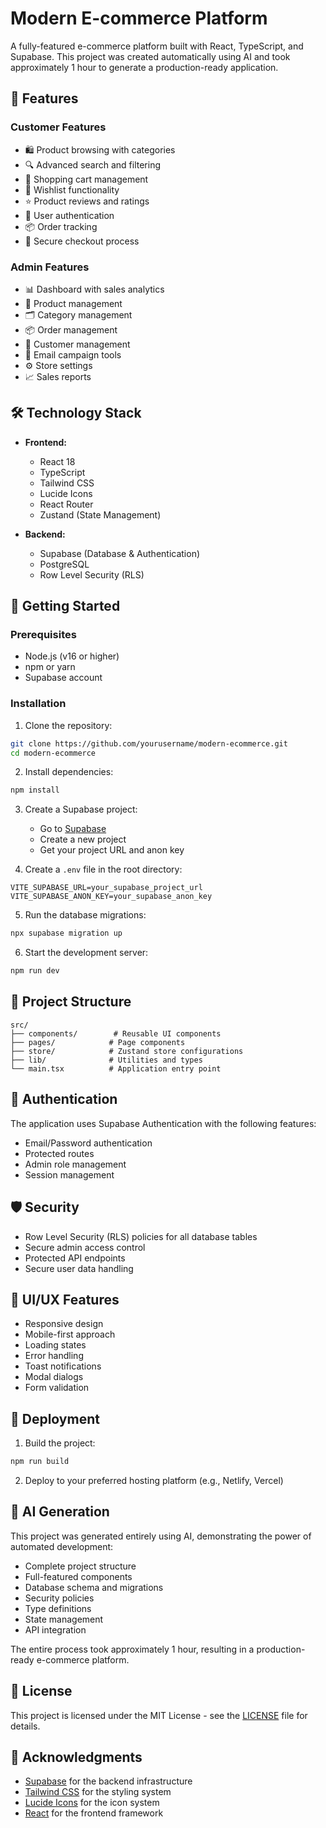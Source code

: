 # Modern E-commerce Platform

A fully-featured e-commerce platform built with React, TypeScript, and Supabase. This project was created automatically using AI and took approximately 1 hour to generate a production-ready application.

## 🚀 Features

### Customer Features
- 🛍️ Product browsing with categories
- 🔍 Advanced search and filtering
- 🛒 Shopping cart management
- 💝 Wishlist functionality
- ⭐ Product reviews and ratings
- 👤 User authentication
- 📦 Order tracking
- 🔐 Secure checkout process

### Admin Features
- 📊 Dashboard with sales analytics
- 📝 Product management
- 🗂️ Category management
- 📦 Order management
- 👥 Customer management
- 📧 Email campaign tools
- ⚙️ Store settings
- 📈 Sales reports

## 🛠️ Technology Stack

- **Frontend:**
  - React 18
  - TypeScript
  - Tailwind CSS
  - Lucide Icons
  - React Router
  - Zustand (State Management)

- **Backend:**
  - Supabase (Database & Authentication)
  - PostgreSQL
  - Row Level Security (RLS)

## 🚀 Getting Started

### Prerequisites

- Node.js (v16 or higher)
- npm or yarn
- Supabase account

### Installation

1. Clone the repository:
```bash
git clone https://github.com/yourusername/modern-ecommerce.git
cd modern-ecommerce
```

2. Install dependencies:
```bash
npm install
```

3. Create a Supabase project:
   - Go to [Supabase](https://supabase.com)
   - Create a new project
   - Get your project URL and anon key

4. Create a `.env` file in the root directory:
```env
VITE_SUPABASE_URL=your_supabase_project_url
VITE_SUPABASE_ANON_KEY=your_supabase_anon_key
```

5. Run the database migrations:
```bash
npx supabase migration up
```

6. Start the development server:
```bash
npm run dev
```

## 📁 Project Structure

```
src/
├── components/        # Reusable UI components
├── pages/            # Page components
├── store/            # Zustand store configurations
├── lib/              # Utilities and types
└── main.tsx          # Application entry point
```

## 🔐 Authentication

The application uses Supabase Authentication with the following features:
- Email/Password authentication
- Protected routes
- Admin role management
- Session management

## 🛡️ Security

- Row Level Security (RLS) policies for all database tables
- Secure admin access control
- Protected API endpoints
- Secure user data handling

## 🎨 UI/UX Features

- Responsive design
- Mobile-first approach
- Loading states
- Error handling
- Toast notifications
- Modal dialogs
- Form validation

## 🚀 Deployment

1. Build the project:
```bash
npm run build
```

2. Deploy to your preferred hosting platform (e.g., Netlify, Vercel)

## 🤖 AI Generation

This project was generated entirely using AI, demonstrating the power of automated development:
- Complete project structure
- Full-featured components
- Database schema and migrations
- Security policies
- Type definitions
- State management
- API integration

The entire process took approximately 1 hour, resulting in a production-ready e-commerce platform.

## 📝 License

This project is licensed under the MIT License - see the [LICENSE](LICENSE) file for details.

## 🙏 Acknowledgments

- [Supabase](https://supabase.com) for the backend infrastructure
- [Tailwind CSS](https://tailwindcss.com) for the styling system
- [Lucide Icons](https://lucide.dev) for the icon system
- [React](https://reactjs.org) for the frontend framework